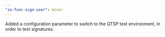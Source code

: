 ```yaml
---
"io-func-sign-user": minor
---
```


Added a configuration parameter to switch to the QTSP test environment, in order to test signatures.